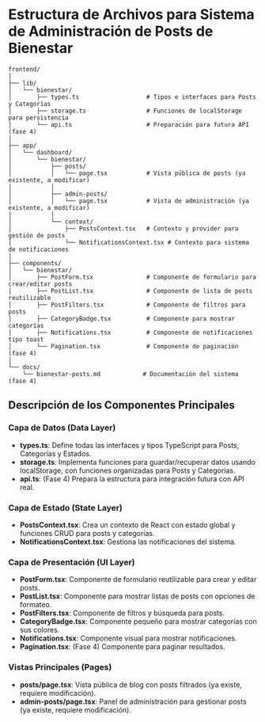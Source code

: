 # Estructura de Archivos para Sistema de Administración de Posts de Bienestar

```
frontend/
│
├── lib/
│   └── bienestar/
│       ├── types.ts                   # Tipos e interfaces para Posts y Categorías
│       ├── storage.ts                 # Funciones de localStorage para persistencia
│       └── api.ts                     # Preparación para futura API (fase 4)
│
├── app/
│   └── dashboard/
│       └── bienestar/
│           ├── posts/
│           │   └── page.tsx           # Vista pública de posts (ya existente, a modificar)
│           │
│           ├── admin-posts/
│           │   └── page.tsx           # Vista de administración (ya existente, a modificar)
│           │
│           └── context/
│               ├── PostsContext.tsx   # Contexto y provider para gestión de posts
│               └── NotificationsContext.tsx # Contexto para sistema de notificaciones
│
├── components/
│   └── bienestar/
│       ├── PostForm.tsx               # Componente de formulario para crear/editar posts
│       ├── PostList.tsx               # Componente de lista de posts reutilizable
│       ├── PostFilters.tsx            # Componente de filtros para posts
│       ├── CategoryBadge.tsx          # Componente para mostrar categorías
│       ├── Notifications.tsx          # Componente de notificaciones tipo toast
│       └── Pagination.tsx             # Componente de paginación (fase 4)
│
└── docs/
    └── bienestar-posts.md            # Documentación del sistema (fase 4)
```

## Descripción de los Componentes Principales

### Capa de Datos (Data Layer)

- **types.ts**: Define todas las interfaces y tipos TypeScript para Posts, Categorías y Estados.
- **storage.ts**: Implementa funciones para guardar/recuperar datos usando localStorage, con funciones organizadas para Posts y Categorías.
- **api.ts**: (Fase 4) Prepara la estructura para integración futura con API real.

### Capa de Estado (State Layer)

- **PostsContext.tsx**: Crea un contexto de React con estado global y funciones CRUD para posts y categorías.
- **NotificationsContext.tsx**: Gestiona las notificaciones del sistema.

### Capa de Presentación (UI Layer)

- **PostForm.tsx**: Componente de formulario reutilizable para crear y editar posts.
- **PostList.tsx**: Componente para mostrar listas de posts con opciones de formateo.
- **PostFilters.tsx**: Componente de filtros y búsqueda para posts.
- **CategoryBadge.tsx**: Componente pequeño para mostrar categorías con sus colores.
- **Notifications.tsx**: Componente visual para mostrar notificaciones.
- **Pagination.tsx**: (Fase 4) Componente para paginar resultados.

### Vistas Principales (Pages)

- **posts/page.tsx**: Vista pública de blog con posts filtrados (ya existe, requiere modificación).
- **admin-posts/page.tsx**: Panel de administración para gestionar posts (ya existe, requiere modificación). 